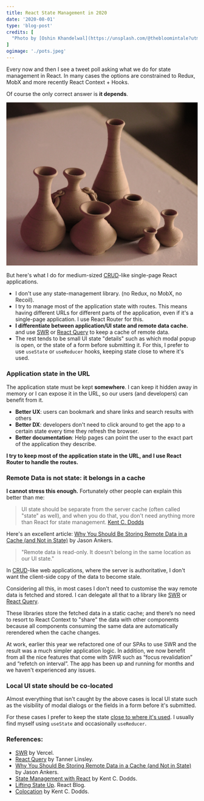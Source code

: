 ```yaml
---
title: React State Management in 2020
date: '2020-08-01'
type: 'blog-post'
credits: [
  "Photo by [Oshin Khandelwal](https://unsplash.com/@thebloomintale?utm_source=unsplash&amp;utm_medium=referral&amp;utm_content=creditCopyText) on [Unsplash](https://unsplash.com/?utm_source=unsplash&amp;utm_medium=referral&amp;utm_content=creditCopyText)"
]
ogimage: './pots.jpeg'
---
```


Every now and then I see a tweet poll asking what we do for state management in React. In many cases  the options are constrained to Redux, MobX and more recently React Context + Hooks.

Of course the only correct answer is **it depends**.

![pots](./pots.jpeg)

But here's what I do for medium-sized [CRUD](https://en.wikipedia.org/wiki/Create%2C_read%2C_update_and_delete)-like single-page React applications.

 - I don't use any state-management library. (no Redux, no MobX, no Recoil).
 - I try to manage most of the application state with routes. This means having different URLs for different parts of the application, even if it's a single-page application. I use React Router for this.
 - **I differentiate between application/UI state and remote data cache.** and use [SWR](https://swr.vercel.app/) or [React Query](https://react-query.tanstack.com/) to keep a cache of remote data.
 - The rest tends to be small UI state "details" such as which modal popup is open, or the state of a form before submitting it. For this, I prefer to use `useState` or `useReducer` hooks, keeping state close to where it's used.

### Application state in the URL

The application state must be kept **somewhere**. I can keep it hidden away in memory or I can expose it in the URL, so our users (and developers) can benefit from it.
 - **Better UX**: users can bookmark and share links and search results with others
 - **Better DX**: developers don't need to click around to get the app to a certain state every time they refresh the browser.
 - **Better documentation**: Help pages can point the user to the exact part of the application they describe.

**I try to keep most of the application state in the URL, and I use React Router to handle the routes.**

### Remote Data is not state: it belongs in a cache

**I cannot stress this enough.** Fortunately other people can explain this better than me:

> UI state should be separate from the server cache (often called "state" as well), and when you do that, you don't need anything more than React for state management.
> [Kent C. Dodds](https://twitter.com/kentcdodds/status/1198616792177889280)


Here's an excellent article: [Why You Should Be Storing Remote Data in a Cache (and Not in State)](https://medium.com/better-programming/why-you-should-be-separating-your-server-cache-from-your-ui-state-1585a9ae8336) by Jason Ankers.

 > "Remote data is read-only. It doesn’t belong in the same location as our UI state."

In [CRUD](https://en.wikipedia.org/wiki/Create%2C_read%2C_update_and_delete)-like web applications, where the server is authoritative, I don't want the client-side copy of the data to become stale.

Considering all this, in most cases I don't need to customise the way remote data is fetched and stored. I can delegate all that to a library like [SWR](https://swr.vercel.app/) or [React Query](https://react-query.tanstack.com/). 

These libraries store the fetched data in a static cache; and there’s no need to resort to React Context to "share" the data with other components because all components consuming the same data are automatically rerendered when the cache changes.

At work, earlier this year we refactored one of our SPAs to use SWR and the result was a much simpler application logic. In addition, we now benefit from all the nice features that come with SWR such as “focus revalidation” and “refetch on interval”. The app has been up and running for months and we haven't experienced any issues.

### Local UI state should be co-located

Almost everything that isn't caught by the above cases is local UI state such as the visibility of modal dialogs or the fields in a form before it's submitted.

For these cases I prefer to keep the state [close to where it's used]((https://kentcdodds.com/blog/colocation)). I usually find myself using `useState` and occasionally `useReducer`.


### References:

 - [SWR](https://swr.vercel.app/) by Vercel.
 - [React Query](https://react-query.tanstack.com/) by Tanner Linsley. 
 - [Why You Should Be Storing Remote Data in a Cache (and Not in State)](https://medium.com/better-programming/why-you-should-be-separating-your-server-cache-from-your-ui-state-1585a9ae8336) by Jason Ankers.
 - [State Management with React](https://kentcdodds.com/blog/application-state-management-with-react) by Kent C. Dodds.
 - [Lifting State Up](https://reactjs.org/docs/lifting-state-up.html). React Blog.
 - [Colocation](https://kentcdodds.com/blog/colocation) by Kent C. Dodds.
